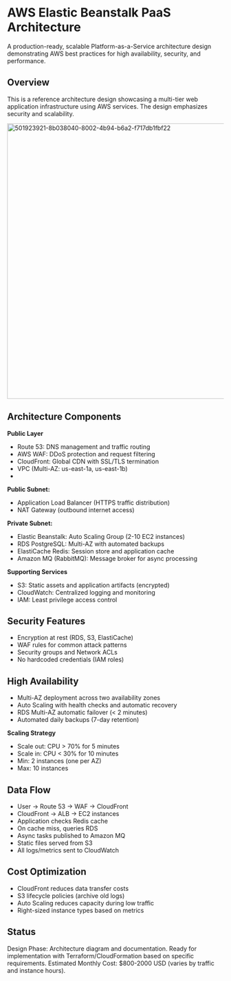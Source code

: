 # AWS Elastic Beanstalk PaaS Architecture
A production-ready, scalable Platform-as-a-Service architecture design demonstrating AWS best practices for high availability, security, and performance.

## Overview
This is a reference architecture design showcasing a multi-tier web application infrastructure using AWS services. The design emphasizes security and scalability.

<img width="1000" height="641" alt="501923921-8b038040-8002-4b94-b6a2-f717db1fbf22" src="https://github.com/user-attachments/assets/c4289ae7-98e4-4cf0-978f-496f1729f5c0" />


## Architecture Components
**Public Layer**
- Route 53: DNS management and traffic routing
- AWS WAF: DDoS protection and request filtering
- CloudFront: Global CDN with SSL/TLS termination
- VPC (Multi-AZ: us-east-1a, us-east-1b)
- 
**Public Subnet:**
- Application Load Balancer (HTTPS traffic distribution)
- NAT Gateway (outbound internet access)

**Private Subnet:**
- Elastic Beanstalk: Auto Scaling Group (2-10 EC2 instances)
- RDS PostgreSQL: Multi-AZ with automated backups
- ElastiCache Redis: Session store and application cache
- Amazon MQ (RabbitMQ): Message broker for async processing

**Supporting Services**
- S3: Static assets and application artifacts (encrypted)
- CloudWatch: Centralized logging and monitoring
- IAM: Least privilege access control

## Security Features
- Encryption at rest (RDS, S3, ElastiCache)
- WAF rules for common attack patterns
- Security groups and Network ACLs
- No hardcoded credentials (IAM roles)

## High Availability
- Multi-AZ deployment across two availability zones
- Auto Scaling with health checks and automatic recovery
- RDS Multi-AZ automatic failover (< 2 minutes)
- Automated daily backups (7-day retention)

**Scaling Strategy**
- Scale out: CPU > 70% for 5 minutes
- Scale in: CPU < 30% for 10 minutes
- Min: 2 instances (one per AZ)
- Max: 10 instances

## Data Flow
- User → Route 53 → WAF → CloudFront
- CloudFront → ALB → EC2 instances
- Application checks Redis cache
- On cache miss, queries RDS
- Async tasks published to Amazon MQ
- Static files served from S3
- All logs/metrics sent to CloudWatch

## Cost Optimization
- CloudFront reduces data transfer costs
- S3 lifecycle policies (archive old logs)
- Auto Scaling reduces capacity during low traffic
- Right-sized instance types based on metrics

## Status
Design Phase: Architecture diagram and documentation. Ready for implementation with Terraform/CloudFormation based on specific requirements.
Estimated Monthly Cost: $800-2000 USD (varies by traffic and instance hours).




